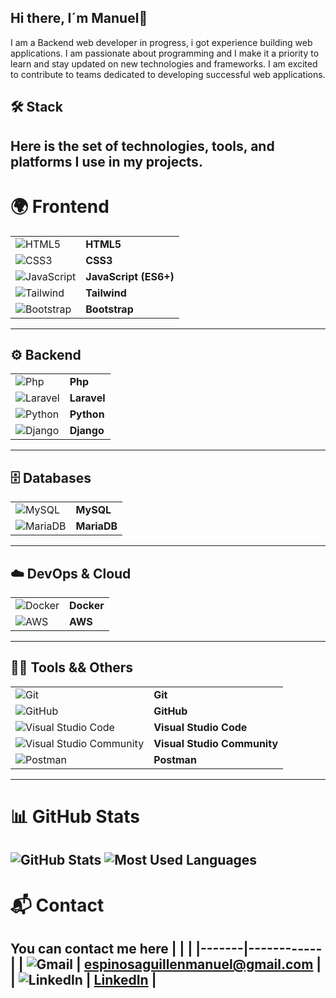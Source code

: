 ## Hi there, I´m Manuel👋
I am a Backend web developer in progress, i got experience building web applications. I am passionate about programming and I make it a priority to learn and stay updated on new technologies and frameworks. I am excited to contribute to teams dedicated to developing successful web applications.
## 🛠  Stack
Here is the set of technologies, tools, and platforms I use in my projects.
---
# 🌍 Frontend
|  |  |
|-------|------------|
| ![HTML5](https://skillicons.dev/icons?i=html) | **HTML5**  |
| ![CSS3](https://skillicons.dev/icons?i=css) | **CSS3**   |
| ![JavaScript](https://skillicons.dev/icons?i=js) | **JavaScript (ES6+)** |
| ![Tailwind](https://skillicons.dev/icons?i=tailwind) | **Tailwind**   |
| ![Bootstrap](https://skillicons.dev/icons?i=bootstrap) | **Bootstrap**   |
---
## ⚙️ Backend
|  |  |
|-------|------------|
| ![Php](https://skillicons.dev/icons?i=php) | **Php**   |
| ![Laravel](https://skillicons.dev/icons?i=laravel) | **Laravel** |
| ![Python](https://skillicons.dev/icons?i=python) | **Python**   |
| ![Django](https://skillicons.dev/icons?i=django) | **Django**   |
---
## 🗄️ Databases
|  |  |
|-------|------------|
| ![MySQL](https://skillicons.dev/icons?i=mysql) | **MySQL**      |
| ![MariaDB](https://cdn.jsdelivr.net/npm/simple-icons@v5/icons/mariadb.svg) | **MariaDB**      |
---
## ☁️ DevOps & Cloud
|  |  |
|-------|------------|
| ![Docker](https://skillicons.dev/icons?i=docker) | **Docker**    |
| ![AWS](https://skillicons.dev/icons?i=aws) | **AWS**   |
---
## 👨‍💻 Tools && Others
|  |  |
|-------|------------|
| ![Git](https://skillicons.dev/icons?i=git) | **Git**           |
| ![GitHub](https://skillicons.dev/icons?i=github) | **GitHub** |
| ![Visual Studio Code](https://skillicons.dev/icons?i=vscode) | **Visual Studio Code** |
| ![Visual Studio Community](https://skillicons.dev/icons?i=visualstudio) | **Visual Studio Community**        |
| ![Postman](https://skillicons.dev/icons?i=postman) | **Postman**   |
---
# 📊 GitHub Stats
![GitHub Stats](https://github-readme-stats.vercel.app/api?username=manusitox360&show_icons=true&theme=tokyonight&custom_title=Manusitox360+Stats)
![Most Used Languages](https://github-readme-stats.vercel.app/api/top-langs/?username=Manusitox360&layout=compact&theme=tokyonight&custom_title=Manusitox360+Stats)
---
# 📬 Contact
You can contact me here
|  |  |
|-------|------------|
| ![Gmail](https://skillicons.dev/icons?i=gmail) | [espinosaguillenmanuel@gmail.com](mailto:espinosaguillenmanuel@gmail.com) |
| ![LinkedIn](https://skillicons.dev/icons?i=linkedin) | [LinkedIn](https://www.linkedin.com/in/manuel-espinosa-guillen/) |
---
